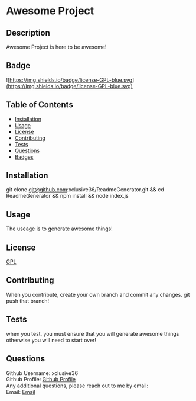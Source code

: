 # Awesome Project

## Description
Awesome Project is here to be awesome!
## Badge
![https://img.shields.io/badge/license-GPL-blue.svg](https://img.shields.io/badge/license-GPL-blue.svg)
## Table of Contents
* [Installation](#installation)
* [Usage](#usage)
* [License](#license)
* [Contributing](#contributing)
* [Tests](#tests)
* [Questions](#questions)
* [Badges](#badges)
## Installation
git clone git@github.com:xclusive36/ReadmeGenerator.git && cd ReadmeGenerator && npm install && node index.js
## Usage
The useage is to generate awesome things!
## License
[GPL](https://api.github.com/licenses/gpl-3.0)
## Contributing
When you contribute, create your own branch and commit any changes. git push that branch!
## Tests
when you test, you must ensure that you will generate awesome things otherwise you will need to start over!
## Questions
Github Username: xclusive36  
Github Profile: [Github Profile](https://github.com/xclusive36/)  
Any additional questions, please reach out to me by email:  
Email: [Email](mailto:xclusive36@gmail.com)
